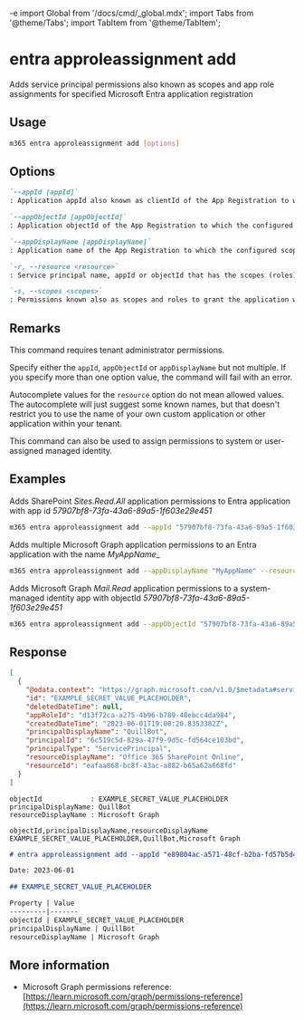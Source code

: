-e <!-- DISCLAIMER: All secrets, passwords, and sensitive values in this document are examples only and not real credentials. -->
import Global from '/docs/cmd/_global.mdx';
import Tabs from '@theme/Tabs';
import TabItem from '@theme/TabItem';

# entra approleassignment add

Adds service principal permissions also known as scopes and app role assignments for specified Microsoft Entra application registration

## Usage

```sh
m365 entra approleassignment add [options]
```

## Options

```md definition-list
`--appId [appId]`
: Application appId also known as clientId of the App Registration to which the configured scopes (app roles) should be applied.

`--appObjectId [appObjectId]`
: Application objectId of the App Registration to which the configured scopes (app roles) should be applied.

`--appDisplayName [appDisplayName]`
: Application name of the App Registration to which the configured scopes (app roles) should be applied.

`-r, --resource <resource>`
: Service principal name, appId or objectId that has the scopes (roles) e.g. `SharePoint`.

`-s, --scopes <scopes>`
: Permissions known also as scopes and roles to grant the application with. If multiple permissions have to be granted, they have to be comma-separated e.g. `Sites.Read.All`, `Sites.ReadWrite.all`.
```

<Global />

## Remarks

This command requires tenant administrator permissions.

Specify either the `appId`, `appObjectId` or `appDisplayName` but not multiple. If you specify more than one option value, the command will fail with an error.

Autocomplete values for the `resource` option do not mean allowed values. The autocomplete will just suggest some known names, but that doesn't restrict you to use the name of your own custom application or other application within your tenant.

This command can also be used to assign permissions to system or user-assigned managed identity.

## Examples

Adds SharePoint _Sites.Read.All_ application permissions to Entra application with app id _57907bf8-73fa-43a6-89a5-1f603e29e451_

```sh
m365 entra approleassignment add --appId "57907bf8-73fa-43a6-89a5-1f603e29e451" --resource "SharePoint" --scopes "Sites.Read.All"
```

Adds multiple Microsoft Graph application permissions to an Entra application with the name _MyAppName__

```sh
m365 entra approleassignment add --appDisplayName "MyAppName" --resource "Microsoft Graph" --scopes "Mail.Read,Mail.Send"
```

Adds Microsoft Graph _Mail.Read_ application permissions to a system-managed identity app with objectId _57907bf8-73fa-43a6-89a5-1f603e29e451_

```sh
m365 entra approleassignment add --appObjectId "57907bf8-73fa-43a6-89a5-1f603e29e451" --resource "Microsoft Graph" --scopes "Mail.Read"
```

## Response

<Tabs>
  <TabItem value="JSON">

  ```json
  [
    {
      "@odata.context": "https://graph.microsoft.com/v1.0/$metadata#servicePrincipals('6c519c5d-829a-47f9-9d5c-fd564ce103bd')/appRoleAssignments/$entity",
      "id": "EXAMPLE_SECRET_VALUE_PLACEHOLDER",
      "deletedDateTime": null,
      "appRoleId": "d13f72ca-a275-4b96-b789-48ebcc4da984",
      "createdDateTime": "2023-06-01T19:00:20.8353382Z",
      "principalDisplayName": "QuillBot",
      "principalId": "6c519c5d-829a-47f9-9d5c-fd564ce103bd",
      "principalType": "ServicePrincipal",
      "resourceDisplayName": "Office 365 SharePoint Online",
      "resourceId": "eafaa868-bc8f-43ac-a882-b65a62a668fd"
    }
  ]
  ```

  </TabItem>
  <TabItem value="Text">

  ```text
  objectId            : EXAMPLE_SECRET_VALUE_PLACEHOLDER
  principalDisplayName: QuillBot
  resourceDisplayName : Microsoft Graph
  ```

  </TabItem>
  <TabItem value="CSV">

  ```csv
  objectId,principalDisplayName,resourceDisplayName
  EXAMPLE_SECRET_VALUE_PLACEHOLDER,QuillBot,Microsoft Graph
  ```

  </TabItem>
  <TabItem value="Markdown">

  ```md
  # entra approleassignment add --appId "e89804ac-a571-48cf-b2ba-fd57b5d49993" --resource "Microsoft Graph" --scopes "Mail.Read"

  Date: 2023-06-01

  ## EXAMPLE_SECRET_VALUE_PLACEHOLDER

  Property | Value
  ---------|-------
  objectId | EXAMPLE_SECRET_VALUE_PLACEHOLDER
  principalDisplayName | QuillBot
  resourceDisplayName | Microsoft Graph
  ```

  </TabItem>
</Tabs>

## More information

- Microsoft Graph permissions reference: [https://learn.microsoft.com/graph/permissions-reference](https://learn.microsoft.com/graph/permissions-reference)
